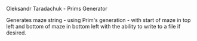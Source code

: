 Oleksandr Taradachuk - Prims Generator

Generates maze string  - using Prim's generation - with start of maze in top left and bottom of maze in bottom left with the ability to write to a file if desired.
